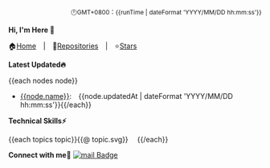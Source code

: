 <div align="right" style="font-size: 12px;">🕛GMT+0800：{{runTime | dateFormat 'YYYY/MM/DD hh:mm:ss'}}</div>

**Hi, I'm Here 👋**

🏠[Home](https://github.com/chengzao)&emsp;|&emsp;🌴[Repositories](https://github.com/chengzao?tab=repositories)&emsp;|&emsp;⭐[Stars](https://github.com/chengzao?tab=stars)

**Latest Updated🔥**

{{each nodes node}}
- [{{node.name}}]({{node.url}}):&emsp;{{node.updatedAt | dateFormat 'YYYY/MM/DD hh:mm:ss'}}{{/each}}

**Technical Skills⚡**

  {{each topics topic}}{{@ topic.svg}}&emsp; {{/each}}

**Connect with me💖** [![mail Badge](https://img.shields.io/badge/-@163.com-c14438?style=flat&logo=Gmail&logoColor=white&link=mailto:czhlink@163.com)](mailto:czhlink@163.com)
